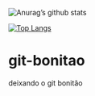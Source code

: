 ![Anurag’s github stats](https://github-readme-stats.vercel.app/api?username=Thiago-spart&show_icons=true&count_private=true&theme=dracula)

[![Top Langs](https://github-readme-stats.vercel.app/api/top-langs/?username=Thiago-spart&layout=compact&theme=dracula)](https://github.com/anuraghazra/github-readme-stats)

# git-bonitao
deixando o git bonitão 
